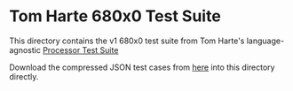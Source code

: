 # Tom Harte 680x0 Test Suite

This directory contains the v1 680x0 test suite from Tom Harte's language-agnostic [Processor Test Suite](https://github.com/SingleStepTests/ProcessorTests)

Download the compressed JSON test cases from [here](https://github.com/SingleStepTests/ProcessorTests/tree/main/680x0/68000/v1) into this directory directly.
